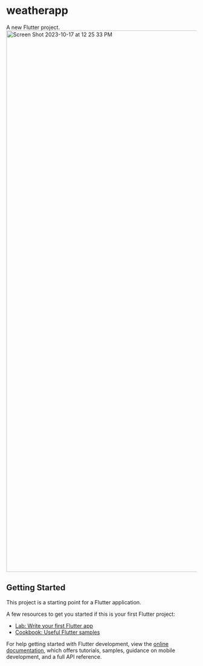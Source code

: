 # weatherapp

A new Flutter project.
<img width="1432" alt="Screen Shot 2023-10-17 at 12 25 33 PM" src="https://github.com/Almightyoo/weatherapp/assets/117665293/e09675dc-efe8-4fef-9368-da6dab5f3499">


## Getting Started

This project is a starting point for a Flutter application.

A few resources to get you started if this is your first Flutter project:

- [Lab: Write your first Flutter app](https://docs.flutter.dev/get-started/codelab)
- [Cookbook: Useful Flutter samples](https://docs.flutter.dev/cookbook)

For help getting started with Flutter development, view the
[online documentation](https://docs.flutter.dev/), which offers tutorials,
samples, guidance on mobile development, and a full API reference.
